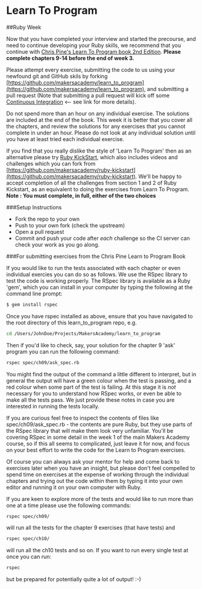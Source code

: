 # Learn To Program

##Ruby Week

Now that you have completed your interview and started the precourse, and need to continue developing your Ruby skills, we recommend that you continue with [Chris Pine's Learn To Program book 2nd Edition](https://drive.google.com/file/d/0Bz17qR4zZedib0M5RnRwWFl3MUk/view).  **Please complete chapters 9-14 before the end of week 3.** 

Please attempt every exercise, submitting the code to us using your newfound git and GitHub skils by forking [https://github.com/makersacademy/learn_to_program](https://github.com/makersacademy/learn_to_program), and submitting a pull request (Note that submitting a pull request will kick off some [Continuous Integration](pills/continuous_integration.md) <-- see link for more details). 

Do not spend more than an hour on any individual exercise.  The solutions are included at the end of the book.  This week it is better that you cover all the chapters, and review the solutions for any exercises that you cannot complete in under an hour.  Please do not look at any individual solution until you have at least tried each individual exercise.

If you find that you really dislike the style of 'Learn To Program' then as an alternative please try [Ruby KickStart](http://www.ruby-kickstart.com/), which also includes videos and challenges which you can fork from [https://github.com/makersacademy/ruby-kickstart](https://github.com/makersacademy/ruby-kickstart).  We'll be happy to accept completion of all the challenges from section 1 and 2 of Ruby Kickstart, as an equivalent to doing the exercises from Learn To Program. **Note : You must complete, in full, either of the two choices**


###Setup Instructions

 - Fork the repo to your own
 - Push to your own fork (check the upstream)
 - Open a pull request
 - Commit and push your code after *each* challenge so the CI server can check your work as you go along.


###For submitting exercises from the Chris Pine Learn to Program Book

If you would like to run the tests associated with each chapter or even individual exercies you can do so as follows.  We use the RSpec library to test the code is working properly.  The RSpec library is available as a Ruby 'gem', which you can install in your computer by typing the following at the command line prompt:

```sh
$ gem install rspec
```

Once you have rspec installed as above, ensure that you have navigated to the root directory of this learn_to_program repo, e.g. 

```sh
cd /Users/JohnDoe/Projects/MakersAcademy/learn_to_program
```

Then if you'd like to check, say, your solution for the chapter 9 'ask' program you can run the following command:

```sh
rspec spec/ch09/ask_spec.rb
```

You might find the output of the command a little different to interpret, but in general the output will have a green colour when the test is passing, and a red colour when some part of the test is failing.  At this stage it is *not* necessary for you to understand how RSpec works, or even be able to make all the tests pass.  We just provide these notes in case you are interested in running the tests locally.

If you are curious feel free to inspect the contents of files like spec/ch09/ask_spec.rb - the contents are pure Ruby, but they use parts of the RSpec library that will make them look very unfamiliar.  You'll be covering RSpec in some detail in the week 1 of the main Makers Academy course, so if this all seems to complicated, just leave it for now, and focus on your best effort to write the code for the Learn to Program exercises.

Of course you can always ask your mentor for help and come back to exercises later when you have an insight, but please don't feel compelled to spend time on exercises at the expense of working through the individual chapters and trying out the code within them by typing it into your own editor and running it on your own computer with Ruby.

If you are keen to explore more of the tests and would like to run more than one at a time please use the following commands:

```sh
rspec spec/ch09/
```

will run all the tests for the chapter 9 exercises (that have tests) and

```sh
rspec spec/ch10/
```

will run all the ch10 tests and so on.  If you want to run every single test at once you can run:

```sh
rspec
```

but be prepared for potentially quite a lot of output! :-)



